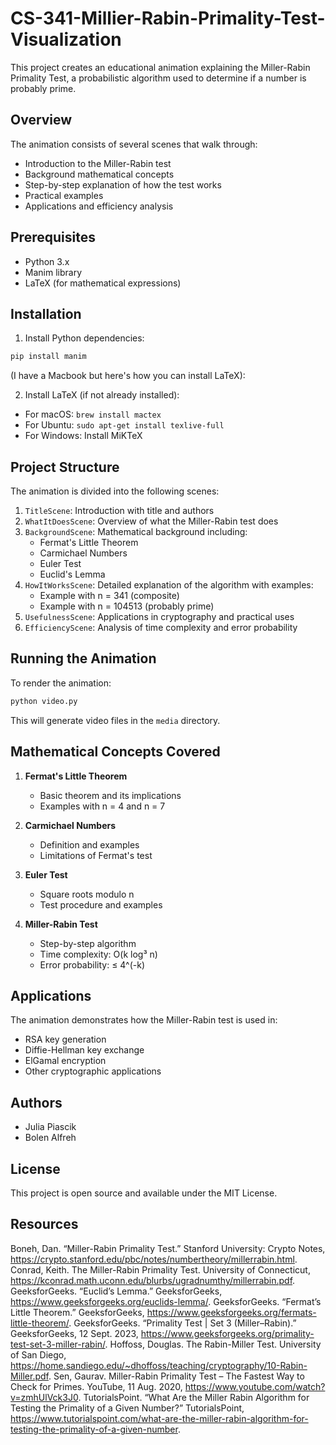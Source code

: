 # CS-341-Millier-Rabin-Primality-Test-Visualization 

This project creates an educational animation explaining the Miller-Rabin Primality Test, a probabilistic algorithm used to determine if a number is probably prime.

## Overview

The animation consists of several scenes that walk through:
- Introduction to the Miller-Rabin test
- Background mathematical concepts
- Step-by-step explanation of how the test works
- Practical examples
- Applications and efficiency analysis

## Prerequisites

- Python 3.x
- Manim library
- LaTeX (for mathematical expressions)

## Installation

1. Install Python dependencies:
```bash
pip install manim
```
(I have a Macbook but here's how you can install LaTeX):

2. Install LaTeX (if not already installed):
- For macOS: `brew install mactex`
- For Ubuntu: `sudo apt-get install texlive-full`
- For Windows: Install MiKTeX

## Project Structure

The animation is divided into the following scenes:

1. `TitleScene`: Introduction with title and authors
2. `WhatItDoesScene`: Overview of what the Miller-Rabin test does
3. `BackgroundScene`: Mathematical background including:
   - Fermat's Little Theorem
   - Carmichael Numbers
   - Euler Test
   - Euclid's Lemma
4. `HowItWorksScene`: Detailed explanation of the algorithm with examples:
   - Example with n = 341 (composite)
   - Example with n = 104513 (probably prime)
5. `UsefulnessScene`: Applications in cryptography and practical uses
6. `EfficiencyScene`: Analysis of time complexity and error probability

## Running the Animation

To render the animation:

```bash
python video.py
```

This will generate video files in the `media` directory.

## Mathematical Concepts Covered

1. **Fermat's Little Theorem**
   - Basic theorem and its implications
   - Examples with n = 4 and n = 7

2. **Carmichael Numbers**
   - Definition and examples
   - Limitations of Fermat's test

3. **Euler Test**
   - Square roots modulo n
   - Test procedure and examples

4. **Miller-Rabin Test**
   - Step-by-step algorithm
   - Time complexity: O(k log³ n)
   - Error probability: ≤ 4^(-k)

## Applications

The animation demonstrates how the Miller-Rabin test is used in:
- RSA key generation
- Diffie-Hellman key exchange
- ElGamal encryption
- Other cryptographic applications

## Authors

- Julia Piascik
- Bolen Alfreh

## License

This project is open source and available under the MIT License.

## Resources
Boneh, Dan. “Miller-Rabin Primality Test.” Stanford University: Crypto Notes, https://crypto.stanford.edu/pbc/notes/numbertheory/millerrabin.html. 
Conrad, Keith. The Miller-Rabin Primality Test. University of Connecticut, https://kconrad.math.uconn.edu/blurbs/ugradnumthy/millerrabin.pdf. 
GeeksforGeeks. “Euclid’s Lemma.” GeeksforGeeks, https://www.geeksforgeeks.org/euclids-lemma/. 
GeeksforGeeks. “Fermat’s Little Theorem.” GeeksforGeeks, https://www.geeksforgeeks.org/fermats-little-theorem/. 
GeeksforGeeks. “Primality Test | Set 3 (Miller–Rabin).” GeeksforGeeks, 12 Sept. 2023, https://www.geeksforgeeks.org/primality-test-set-3-miller-rabin/.
Hoffoss, Douglas. The Rabin-Miller Test. University of San Diego, https://home.sandiego.edu/~dhoffoss/teaching/cryptography/10-Rabin-Miller.pdf. 
Sen, Gaurav. Miller-Rabin Primality Test – The Fastest Way to Check for Primes. YouTube, 11 Aug. 2020, https://www.youtube.com/watch?v=zmhUlVck3J0.
TutorialsPoint. “What Are the Miller Rabin Algorithm for Testing the Primality of a Given Number?” TutorialsPoint, https://www.tutorialspoint.com/what-are-the-miller-rabin-algorithm-for-testing-the-primality-of-a-given-number. 
